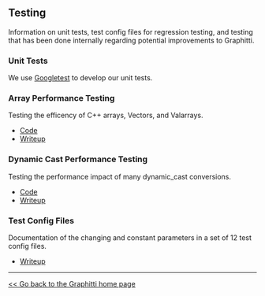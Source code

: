 ## Testing

Information on unit tests, test config files for regression testing, and testing that has been done internally regarding potential improvements to Graphitti.

### Unit Tests
We use [Googletest](GoogleTestsTutorial.md) to develop our unit tests.

### Array Performance Testing
Testing the efficency of C++ arrays, Vectors, and Valarrays.

- [Code](ArrayPerformance/ArraySpeedTest.cpp)
- [Writeup](ArrayPerformance/ArrayPerformance.md)

### Dynamic Cast Performance Testing
Testing the performance impact of many dynamic_cast conversions.

- [Code](CastingTest/CastingTest.cpp)
- [Writeup](CastingTest/CastingTest.md)

### Test Config Files
Documentation of the changing and constant parameters in a set of 12 test config files.

- [Writeup](TestConfigFileParameters/testConfigFileParameters.md)

---------
[<< Go back to the Graphitti home page](..)
